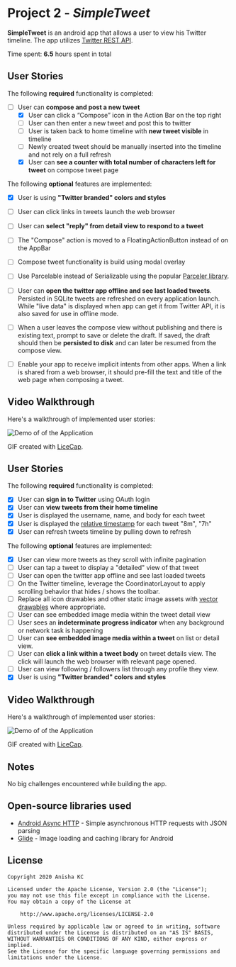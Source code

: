 # Project 2 - *SimpleTweet*

**SimpleTweet** is an android app that allows a user to view his Twitter timeline. The app utilizes [Twitter REST API](https://dev.twitter.com/rest/public).

Time spent: **6.5** hours spent in total


## User Stories

The following **required** functionality is completed:

- [ ] User can **compose and post a new tweet**
  - [x] User can click a “Compose” icon in the Action Bar on the top right
  - [ ] User can then enter a new tweet and post this to twitter
  - [ ] User is taken back to home timeline with **new tweet visible** in timeline
  - [ ] Newly created tweet should be manually inserted into the timeline and not rely on a full refresh
  - [x] User can **see a counter with total number of characters left for tweet** on compose tweet page

The following **optional** features are implemented:

- [x] User is using **"Twitter branded" colors and styles**
- [ ] User can click links in tweets launch the web browser 
- [ ] User can **select "reply" from detail view to respond to a tweet**
- [ ] The "Compose" action is moved to a FloatingActionButton instead of on the AppBar
- [ ] Compose tweet functionality is build using modal overlay
- [ ] Use Parcelable instead of Serializable using the popular [Parceler library](http://guides.codepath.org/android/Using-Parceler).
- [ ] User can **open the twitter app offline and see last loaded tweets**. Persisted in SQLite tweets are refreshed on every application launch. While "live data" is displayed when app can get it from Twitter API, it is also saved for use in offline mode.
- [ ] When a user leaves the compose view without publishing and there is existing text, prompt to save or delete the draft. If saved, the draft should then be **persisted to disk** and can later be resumed from the compose view.
- [ ] Enable your app to receive implicit intents from other apps. When a link is shared from a web browser, it should pre-fill the text and title of the web page when composing a tweet. 


## Video Walkthrough

Here's a walkthrough of implemented user stories:

![Demo of of the Application](demo.gif)

GIF created with [LiceCap](http://www.cockos.com/licecap/).

## User Stories

The following **required** functionality is completed:

- [x] User can **sign in to Twitter** using OAuth login
- [x]	User can **view tweets from their home timeline**
  - [x] User is displayed the username, name, and body for each tweet
  - [x] User is displayed the [relative timestamp](https://gist.github.com/nesquena/f786232f5ef72f6e10a7) for each tweet "8m", "7h"
- [x] User can refresh tweets timeline by pulling down to refresh

The following **optional** features are implemented:

- [x] User can view more tweets as they scroll with infinite pagination
- [ ] User can tap a tweet to display a "detailed" view of that tweet
- [ ] User can open the twitter app offline and see last loaded tweets
- [ ] On the Twitter timeline, leverage the CoordinatorLayout to apply scrolling behavior that hides / shows the toolbar.
- [ ] Replace all icon drawables and other static image assets with [vector drawables](http://guides.codepath.org/android/Drawables#vector-drawables) where appropriate.
- [ ] User can see embedded image media within the tweet detail view
- [ ] User sees an **indeterminate progress indicator** when any background or network task is happening
- [ ] User can **see embedded image media within a tweet** on list or detail view.
- [ ] User can **click a link within a tweet body** on tweet details view. The click will launch the web browser with relevant page opened.
- [ ] User can view following / followers list through any profile they view.
- [x] User is using **"Twitter branded" colors and styles**

## Video Walkthrough

Here's a walkthrough of implemented user stories:

![Demo of of the Application](demo.gif)

GIF created with [LiceCap](http://www.cockos.com/licecap/).

## Notes

No big challenges encountered while building the app.

## Open-source libraries used

- [Android Async HTTP](https://github.com/codepath/CPAsyncHttpClient) - Simple asynchronous HTTP requests with JSON parsing
- [Glide](https://github.com/bumptech/glide) - Image loading and caching library for Android

## License

    Copyright 2020 Anisha KC

    Licensed under the Apache License, Version 2.0 (the "License");
    you may not use this file except in compliance with the License.
    You may obtain a copy of the License at

        http://www.apache.org/licenses/LICENSE-2.0

    Unless required by applicable law or agreed to in writing, software
    distributed under the License is distributed on an "AS IS" BASIS,
    WITHOUT WARRANTIES OR CONDITIONS OF ANY KIND, either express or implied.
    See the License for the specific language governing permissions and
    limitations under the License.